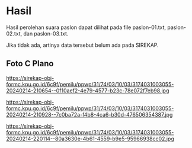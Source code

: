 # Hasil

Hasil perolehan suara paslon dapat dilihat pada file paslon-01.txt, paslon-02.txt, dan paslon-03.txt.

Jika tidak ada, artinya data tersebut belum ada pada SIREKAP.

## Foto C Plano

https://sirekap-obj-formc.kpu.go.id/6c9f/pemilu/ppwp/31/74/03/10/03/3174031003055-20240214-210654--0f10aef2-4e79-4577-b23c-78e072f7eb98.jpg

https://sirekap-obj-formc.kpu.go.id/6c9f/pemilu/ppwp/31/74/03/10/03/3174031003055-20240214-210928--7c0ba72a-f4b8-4ca6-b30d-476506354387.jpg

https://sirekap-obj-formc.kpu.go.id/6c9f/pemilu/ppwp/31/74/03/10/03/3174031003055-20240214-220114--80a3630e-4b61-4559-b9e5-95966938cc02.jpg
